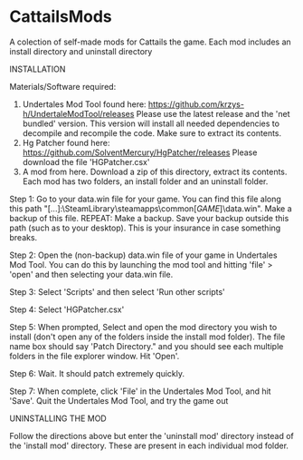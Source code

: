 # CattailsMods
A colection of self-made mods for Cattails the game. Each mod includes an install directory and uninstall directory

INSTALLATION 

Materials/Software required: 
1. Undertales Mod Tool found here: https://github.com/krzys-h/UndertaleModTool/releases Please use the latest release and the 'net bundled' version. This version will install all needed dependencies to decompile and recompile the code. Make sure to extract its contents. 
2. Hg Patcher found here: https://github.com/SolventMercury/HgPatcher/releases Please download the file 'HGPatcher.csx'
3. A mod from here. Download a zip of this directory, extract its contents. Each mod has two folders, an install folder and an uninstall folder. 


Step 1: Go to your data.win file for your game. You can find this file along this path "[...]:\SteamLibrary\steamapps\common\[_GAME_]\data.win". Make a backup of this file. REPEAT: Make a backup. Save your backup outside this path (such as to your desktop). This is your insurance in case something breaks.

Step 2: Open the (non-backup) data.win file of your game in Undertales Mod Tool. You can do this by launching the mod tool and hitting 'file' > 'open' and then selecting your data.win file. 

Step 3: Select 'Scripts' and then select 'Run other scripts'

Step 4: Select 'HGPatcher.csx'

Step 5: When prompted, Select and open the mod directory you wish to install (don't open any of the folders inside the install mod folder). The file name box should say 'Patch Directory." and you should see each multiple folders in the file explorer window. Hit 'Open'. 

Step 6: Wait. It should patch extremely quickly.

Step 7: When complete, click 'File' in the Undertales Mod Tool, and hit 'Save'. Quit the Undertales Mod Tool, and try the game out

UNINSTALLING THE MOD

Follow the directions above but enter the 'uninstall mod' directory instead of the 'install mod' directory. These are present in each individual mod folder.
